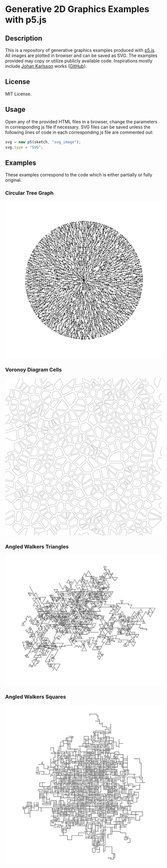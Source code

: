 # Generative 2D Graphics Examples with p5.js 

## Description

This is a repository of generative graphics examples produced with [p5.js](https://p5js.org/). All images are plotted
in browser and can be saved as SVG. The examples provided may copy or utilize publicly available code.
Inspirations mostly include [Johan Karlsson](https://codepen.io/DonKarlssonSan) works 
([GitHub](https://github.com/DonKarlssonSan)). 

## License

MIT License.

## Usage

Open any of the provided HTML files in a browser, change the parameters in corresponding js file if necessary.
SVG files can be saved unless the following lines of code in each corresponding js file are commented out:

```js
svg = new p5(sketch, "svg_image");
svg.type = "SVG";
```

## Examples 

These examples correspond to the code which is either partially or fully original.

### Circular Tree Graph

![](./examples/circular-tree-graph.png)

### Voronoy Diagram Cells

![](./examples/voronoy-cells.png)

### Angled Walkers Triangles

![](./examples/angled-walkers-1.png)

### Angled Walkers Squares

![](./examples/angled-walkers-2.png)

